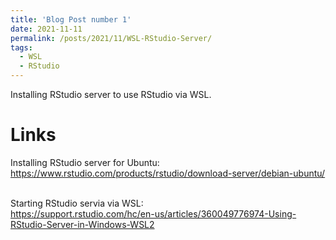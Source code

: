 ```yaml
---
title: 'Blog Post number 1'
date: 2021-11-11
permalink: /posts/2021/11/WSL-RStudio-Server/
tags:
  - WSL
  - RStudio
---
```


Installing RStudio server to use RStudio via WSL.

Links
======

Installing RStudio server for Ubuntu:<br>
https://www.rstudio.com/products/rstudio/download-server/debian-ubuntu/
<br><br>

Starting RStudio servia via WSL:<br>
https://support.rstudio.com/hc/en-us/articles/360049776974-Using-RStudio-Server-in-Windows-WSL2
<br><br>
